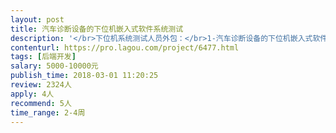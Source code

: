 ```yaml
---                
layout: post       
title: 汽车诊断设备的下位机嵌入式软件系统测试           
description: '</br>下位机系统测试人员外包：</br>1-汽车诊断设备的下位机嵌入式软件系统测试</br>2-有汽车诊断软件开发或测试经验优先</br>3-当前项目周期不超过1个月</br>'     
contenturl: https://pro.lagou.com/project/6477.html      
tags: [后端开发]            
salary: 5000-10000元          
publish_time: 2018-03-01 11:20:25         
review: 2324人                   
apply: 4人                   
recommend: 5人                   
time_range: 2-4周              
---                 
```


